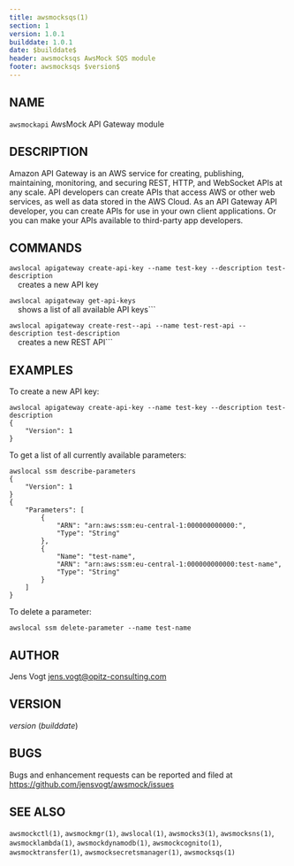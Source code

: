 ```yaml
---
title: awsmocksqs(1)
section: 1
version: 1.0.1
builddate: 1.0.1
date: $builddate$
header: awsmocksqs AwsMock SQS module
footer: awsmocksqs $version$
---
```


## NAME

```awsmockapi``` AwsMock API Gateway module

## DESCRIPTION

Amazon API Gateway is an AWS service for creating, publishing, maintaining, monitoring, and securing REST, HTTP, and
WebSocket APIs at any scale. API developers can create APIs that access AWS or other web services, as well as data
stored in the AWS Cloud. As an API Gateway API developer, you can create APIs for use in your own client applications.
Or you can make your APIs available to third-party app developers.

## COMMANDS

```awslocal apigateway create-api-key --name test-key --description test-description```  
&nbsp;&nbsp;&nbsp;&nbsp;creates a new API key

```awslocal apigateway get-api-keys```  
&nbsp;&nbsp;&nbsp;&nbsp;shows a list of all available API keys```

```awslocal apigateway create-rest--api --name test-rest-api --description test-description```  
&nbsp;&nbsp;&nbsp;&nbsp;creates a new REST API```

## EXAMPLES

To create a new API key:

```
awslocal apigateway create-api-key --name test-key --description test-description
{
    "Version": 1
}
```

To get a list of all currently available parameters:

```
awslocal ssm describe-parameters
{
    "Version": 1
}
{
    "Parameters": [
        {
            "ARN": "arn:aws:ssm:eu-central-1:000000000000:",
            "Type": "String"
        },
        {
            "Name": "test-name",
            "ARN": "arn:aws:ssm:eu-central-1:000000000000:test-name",
            "Type": "String"
        }
    ]
}
```

To delete a parameter:

```
awslocal ssm delete-parameter --name test-name
```

## AUTHOR

Jens Vogt <jens.vogt@opitz-consulting.com>

## VERSION

$version$ ($builddate$)

## BUGS

Bugs and enhancement requests can be reported and filed at https://github.com/jensvogt/awsmock/issues

## SEE ALSO

```awsmockctl(1)```, ```awsmockmgr(1)```, ```awslocal(1)```, ```awsmocks3(1)```, ```awsmocksns(1)```,
```awsmocklambda(1)```,
```awsmockdynamodb(1)```, ```awsmockcognito(1)```, ```awsmocktransfer(1)```, ```awsmocksecretsmanager(1)```,
```awsmocksqs(1)```